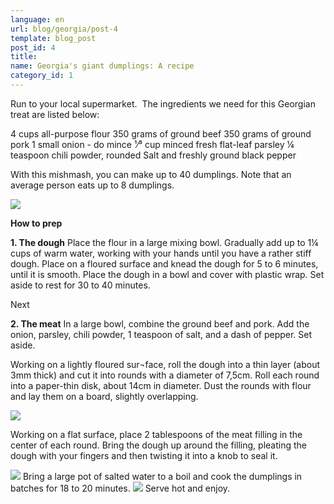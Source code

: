 ```yaml
---
language: en
url: blog/georgia/post-4
template: blog_post
post_id: 4
title: 
name: Georgia's giant dumplings: A recipe
category_id: 1
---
```

Run to your local supermarket.  The ingredients we need for this Georgian treat are
listed below:

4 cups all\-purpose flour
350 grams of ground beef
350 grams of ground pork
1 small onion \- do mince
¹⁄³ cup minced fresh flat\-leaf parsley
¼ teaspoon chili powder, rounded
Salt and freshly ground black pepper

With this mishmash, you can make up to 40 dumplings. Note that an average person
eats up to 8 dumplings.

![](/library/blog/khinkali-part-4.jpg)

**How to prep**

**1\. The dough**
Place the flour in a large mixing bowl. Gradually add up to 1¼ cups of warm water,
working with your hands until you have a rather stiff dough. Place on a floured
surface and knead the dough for 5 to 6 minutes, until it is smooth. Place the dough
in a bowl and cover with plastic wrap. Set aside to rest for 30 to 40 minutes.

Next

**2\. The meat**
In a large bowl, combine the ground beef and pork. Add the onion, parsley, chili
powder, 1 teaspoon of salt, and a dash of pepper. Set aside.

Working on a lightly floured sur¬face, roll the dough into a thin layer (about 3mm
thick) and cut it into rounds with a diameter of 7,5cm. Roll each round into a paper\-thin
disk, about 14cm in diameter. Dust the rounds with flour and lay them on a board,
slightly overlapping.

![](/library/blog/khinkali-part-1.jpg)

Working on a flat surface, place 2 tablespoons of the meat filling in the center
of each round. Bring the dough up around the filling, pleating the dough with your
fingers and then twisting it into a knob to seal it.

![](/library/blog/khinkali-part-2.jpg)
Bring a large pot of salted water to a boil and cook the dumplings in batches for
18 to 20 minutes.
![](/library/blog/khinkali-part-3.jpg)
Serve hot and enjoy.
